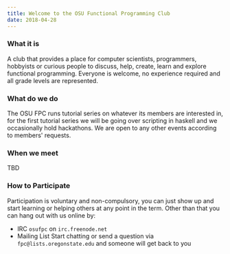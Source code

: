 ```yaml
---
title: Welcome to the OSU Functional Programming Club
date: 2018-04-28
---
```



### What it is
A club that provides a place for computer scientists, programmers, hobbyists or
curious people to discuss, help, create, learn and explore functional
programming. Everyone is welcome, no experience required and all grade levels
are represented.

### What do we do
The OSU FPC runs tutorial series on whatever its members are interested in, for
the first tutorial series we will be going over scripting in haskell and we
occasionally hold hackathons. We are open to any other events according to
members' requests.

### When we meet
TBD

### How to Participate
Participation is voluntary and non-compulsory, you can just show up and start
learning or helping others at any point in the term. Other than that you can
hang out with us online by:

  * IRC
    `osufpc` on `irc.freenode.net`
  * Mailing List
    Start chatting or send a question via `fpc@lists.oregonstate.edu` and
    someone will get back to you
